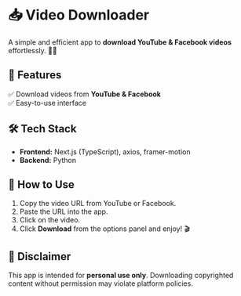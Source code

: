 # 📥 Video Downloader  

A simple and efficient app to **download YouTube & Facebook videos** effortlessly. 🎥✨  

## 🚀 Features  
✅ Download videos from **YouTube & Facebook**  
✅ Easy-to-use interface  

## 🛠 Tech Stack  
- **Frontend:** Next.js (TypeScript), axios, framer-motion
- **Backend:** Python  

## 🔧 How to Use  
1. Copy the video URL from YouTube or Facebook.  
2. Paste the URL into the app.  
3. Click on the video.  
4. Click **Download** from the options panel and enjoy! 🎬  

## 📌 Disclaimer  
This app is intended for **personal use only**. Downloading copyrighted content without permission may violate platform policies.  
